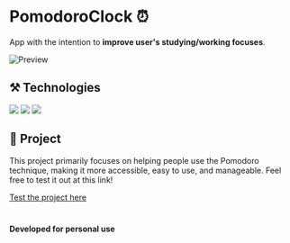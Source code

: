 # PomodoroClock ⏰

App with the intention to **improve user's studying/working focuses**.

![Preview](https://github.com/user-attachments/assets/c781bb23-b72e-4ed7-825e-4c4fe541ebc2)

## ⚒️ Technologies
<div>
 <img src="https://img.shields.io/badge/TypeScript-007ACC?style=for-the-badge&logo=typescript&logoColor=white">
 <img src="https://img.shields.io/badge/React-20232A?style=for-the-badge&logo=react&logoColor=61DAFB">
 <img src="https://img.shields.io/badge/Tailwind_CSS-38B2AC?style=for-the-badge&logo=tailwind-css&logoColor=white">
</div>

## 📁 Project
This project primarily focuses on helping people use the Pomodoro technique, 
making it more accessible, easy to use, and manageable. Feel free to test it out at this link!

[Test the project here](https://cyronp.github.io/PomodoroClock/)

#

**Developed for personal use**
